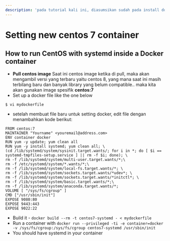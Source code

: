 ```yaml
---
description: 'pada tutorial kali ini, diasumsikan sudah pada install docker ya..'
---
```


# Setting new centos 7 container

## How to run CentOS with systemd inside a Docker container

* **Pull centos image** Saat ini centos image ketika di pull, maka akan mengambil versi yang terbaru yaitu centos 8, yang mana saat ini masih terbilang baru dan banyak library yang belum compatible.. maka kita akan gunakan image spesifik **centos:7** 
* Set up a docker file like the one below

```
$ vi mydockerfile
```

* setelah membuat file baru untuk setting docker, edit file dengan menambahkan kode berikut:

```
FROM centos:7
MAINTAINER "Yourname" <youremail@address.com>
ENV container docker
RUN yum -y update; yum clean all
RUN yum -y install systemd; yum clean all; \
(cd /lib/systemd/system/sysinit.target.wants/; for i in *; do [ $i == systemd-tmpfiles-setup.service ] || rm -f $i; done); \
rm -f /lib/systemd/system/multi-user.target.wants/*;\
rm -f /etc/systemd/system/*.wants/*;\
rm -f /lib/systemd/system/local-fs.target.wants/*; \
rm -f /lib/systemd/system/sockets.target.wants/*udev*; \
rm -f /lib/systemd/system/sockets.target.wants/*initctl*; \
rm -f /lib/systemd/system/basic.target.wants/*;\
rm -f /lib/systemd/system/anaconda.target.wants/*;
VOLUME [ "/sys/fs/cgroup" ]
CMD ["/usr/sbin/init"]
EXPOSE 9080:80
EXPOSE 9443:443
EXPOSE 9022:22
```

* Build it - `docker build --rm -t centos7-systemd - < mydockerfile`
* Run a container with `docker run --privileged -ti -e container=docker -v /sys/fs/cgroup:/sys/fs/cgroup centos7-systemd /usr/sbin/init`
* You should have systemd in your container

